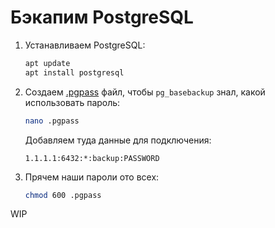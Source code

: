 # Бэкапим PostgreSQL


1. Устанавливаем PostgreSQL:
    ```bash
    apt update
    apt install postgresql
    ```
1. Создаем [.pgpass](https://www.postgresql.org/docs/9.2/static/libpq-pgpass.html) файл, чтобы `pg_basebackup` знал, какой использовать пароль:
    ```bash
    nano .pgpass
    ```
    Добавляем туда данные для подключения:
    ```
    1.1.1.1:6432:*:backup:PASSWORD
    ```
1. Прячем наши пароли ото всех:
    ```bash
    chmod 600 .pgpass
    ```

WIP
